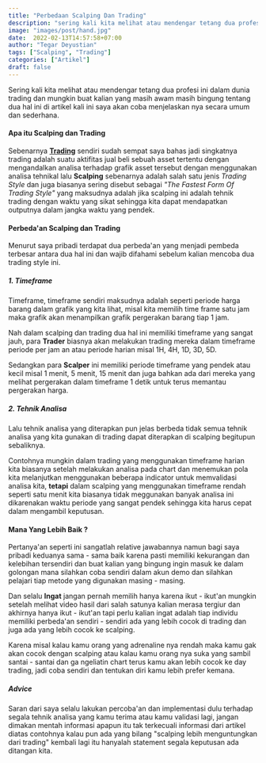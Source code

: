 ```yaml
---
title: "Perbedaan Scalping Dan Trading"
description: "sering kali kita melihat atau mendengar tetang dua profesi ini dalam dunia trading dan mungkin buat kalian yang masih awam masih bingung tentang dua hal ini di artikel kali ini saya akan coba menjelaskan nya secara umum dan sederhana."
image: "images/post/hand.jpg"
date:  2022-02-13T14:57:58+07:00
author: "Tegar Deyustian"
tags: ["Scalping", "Trading"]
categories: ["Artikel"]
draft: false
---
```

 Sering kali kita melihat atau mendengar tetang dua profesi ini dalam dunia trading dan mungkin buat kalian yang masih awam masih bingung tentang dua hal ini di artikel kali ini saya akan coba menjelaskan nya secara umum dan sederhana.

#### Apa itu Scalping dan Trading
Sebenarnya **[Trading](https://notreiss.netlify.app/blog/apa-sih-itu-trading/)** sendiri sudah sempat saya bahas jadi singkatnya trading adalah suatu aktifitas jual beli sebuah asset tertentu dengan mengandalkan analisa terhadap grafik asset tersebut dengan menggunakan analisa tehnikal lalu **Scalping** sebenarnya adalah salah satu jenis _Trading Style_ dan juga biasanya sering disebut sebagai _"The Fastest Form Of Trading Style"_ yang maksudnya adalah jika scalping ini adalah tehnik trading dengan waktu yang sikat sehingga kita dapat mendapatkan outputnya dalam jangka waktu yang pendek.

#### Perbeda'an Scalping dan Trading
Menurut saya pribadi terdapat dua perbeda'an yang menjadi pembeda terbesar antara dua hal ini dan wajib difahami sebelum kalian mencoba dua trading style ini.
##### 1. Timeframe
Timeframe, timeframe sendiri maksudnya adalah seperti periode harga barang dalam grafik yang kita lihat, misal kita memilih time frame satu jam maka grafik akan menampilkan grafik pergerakan barang tiap 1 jam.
 
Nah dalam scalping dan trading dua hal ini memiliki timeframe yang sangat jauh, para **Trader** biasnya akan melakukan trading mereka dalam timeframe periode per jam an atau periode harian misal 1H, 4H, 1D, 3D, 5D.

Sedangkan para **Scalper** ini memiliki periode timeframe yang pendek atau kecil misal 1 menit, 5 menit, 15 menit dan juga bahkan ada dari mereka yang melihat pergerakan dalam timeframe 1 detik untuk terus memantau pergerakan harga.     
##### 2. Tehnik Analisa
Lalu tehnik analisa yang diterapkan pun jelas berbeda tidak semua tehnik analisa yang kita gunakan di trading dapat diterapkan di scalping begitupun sebaliknya.

Contohnya mungkin dalam trading yang menggunakan timeframe harian kita biasanya setelah melakukan analisa pada chart dan menemukan pola kita melanjutkan menggunakan beberapa indicator untuk memvalidasi analisa kita, **tetapi** dalam scalping yang menggunakan timeframe rendah seperti satu menit kita biasanya tidak meggunakan banyak analisa ini dikarenakan waktu periode yang sangat pendek sehingga kita harus cepat dalam mengambil keputusan.
#### Mana Yang Lebih Baik ?
Pertanya'an seperti ini sangatlah relative jawabannya namun bagi saya pribadi keduanya sama - sama baik karena pasti memiliki kekurangan dan kelebihan tersendiri dan buat kalian yang bingung ingin masuk ke dalam golongan mana silahkan coba sendiri dalam akun demo dan silahkan pelajari tiap metode yang digunakan masing - masing.

Dan selalu **Ingat** jangan pernah memilih hanya karena ikut - ikut'an mungkin setelah melihat video hasil dari salah satunya kalian merasa tergiur dan akhirnya hanya ikut - ikut'an tapi perlu kalian ingat adalah tiap individu memiliki perbeda'an sendiri - sendiri ada yang lebih cocok di trading dan juga ada yang lebih cocok ke scalping.

Karena misal kalau kamu orang yang adrenaline nya rendah maka kamu gak akan cocok dengan scalping atau kalau kamu orang nya suka yang sambil santai - santai dan ga ngeliatin chart terus kamu akan lebih cocok ke day trading, jadi coba sendiri dan tentukan diri kamu lebih prefer kemana.
##### Advice
Saran dari saya selalu lakukan percoba'an dan implementasi dulu terhadap segala tehnik analisa yang kamu terima atau kamu validasi lagi, jangan dimakan mentah informasi apapun itu tak terkecuali informasi dari artikel diatas contohnya kalau pun ada yang bilang "scalping lebih menguntungkan dari trading" kembali lagi itu hanyalah statement segala keputusan ada ditangan kita.